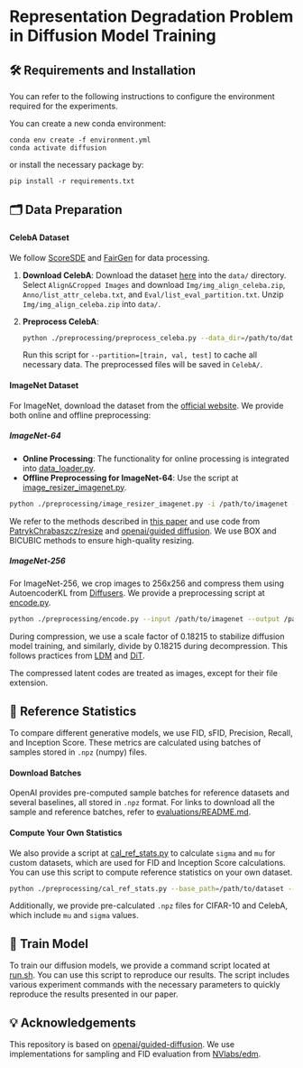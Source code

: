 # Representation Degradation Problem in Diffusion Model Training

## 🛠️ Requirements and Installation
You can refer to the following instructions to configure the environment required for the experiments. 

You can create a new conda environment:

```
conda env create -f environment.yml
conda activate diffusion
```

or install the necessary package by:

```
pip install -r requirements.txt
```
## 🗂️ Data Preparation
#### CelebA Dataset
We follow [ScoreSDE](https://github.com/yang-song/score_sde/blob/0acb9e0ea3b8cccd935068cd9c657318fbc6ce4c/datasets.py#L121) and [FairGen](https://github.com/ermongroup/fairgen/blob/c5159789eb26699de26a4c306e6862ae3eb3cf39/src/preprocess_celeba.py#L41) for data processing.

1. **Download CelebA**: Download the dataset [here](http://mmlab.ie.cuhk.edu.hk/projects/CelebA.html) into the `data/` directory. Select `Align&Cropped Images` and download `Img/img_align_celeba.zip`, `Anno/list_attr_celeba.txt`, and `Eval/list_eval_partition.txt`. Unzip `Img/img_align_celeba.zip` into `data/`.

2. **Preprocess CelebA**:
   ``` bash
   python ./preprocessing/preprocess_celeba.py --data_dir=/path/to/data/ --out_dir=./CelebA --partition=train
   ```
   Run this script for `--partition=[train, val, test]` to cache all necessary data. The preprocessed files will be saved in `CelebA/`.

#### ImageNet Dataset
For ImageNet, download the dataset from the [official website](https://image-net.org/download-images). We provide both online and offline preprocessing:
##### ImageNet-64
- **Online Processing**: The functionality for online processing is integrated into [data_loader.py](/datasets/data_loader.py).
- **Offline Preprocessing for ImageNet-64**: Use the script at [image_resizer_imagenet.py](/preprocessing/image_resizer_imagenet.py).
``` bash
python ./preprocessing/image_resizer_imagenet.py -i /path/to/imagenet -o /path/to/output --size 64 -r
```

We refer to the methods described in [this paper](https://arxiv.org/abs/1707.08819) and use code from [PatrykChrabaszcz/resize](https://github.com/PatrykChrabaszcz/Imagenet32_Scripts/blob/master/image_resizer_imagent.py) and [openai/guided diffusion](https://github.com/openai/guided-diffusion/blob/22e0df8183507e13a7813f8d38d51b072ca1e67c/guided_diffusion/image_datasets.py#L126). We use BOX and BICUBIC methods to ensure high-quality resizing.

##### ImageNet-256
For ImageNet-256, we crop images to 256x256 and compress them using AutoencoderKL from [Diffusers](https://github.com/huggingface/diffusers/blob/main/src/diffusers/models/autoencoder_kl.py). We provide a preprocessing script at [encode.py](./preprocessing/encode.py). 
``` bash
python ./preprocessing/encode.py --input /path/to/imagenet --output /path/to/output --batch_size 32 --image_size 256
```
During compression, we use a scale factor of 0.18215 to stabilize diffusion model training, and similarly, divide by 0.18215 during decompression. This follows practices from [LDM](https://github.com/CompVis/latent-diffusion) and [DiT](https://github.com/huggingface/diffusers/issues/437#issuecomment-1356945792).

The compressed latent codes are treated as images, except for their file extension.

## 📑 Reference Statistics
To compare different generative models, we use FID, sFID, Precision, Recall, and Inception Score. These metrics are calculated using batches of samples stored in `.npz` (numpy) files.

#### Download Batches
OpenAI provides pre-computed sample batches for reference datasets and several baselines, all stored in `.npz` format. For links to download all the sample and reference batches, refer to [evaluations/README.md](./evaluations/README.md).

#### Compute Your Own Statistics
We also provide a script at [cal_ref_stats.py](./preprocessing/cal_ref_stats.py) to calculate `sigma` and `mu` for custom datasets, which are used for FID and Inception Score calculations. You can use this script to compute reference statistics on your own dataset. 
``` bash
python ./preprocessing/cal_ref_stats.py --base_path=/path/to/dataset --dataset_type=train --dataset_name=my_dataset --batch_size=32 --image_size=64
```
Additionally, we provide pre-calculated `.npz` files for CIFAR-10 and CelebA, which include `mu` and `sigma` values.

## 🚀 Train Model
To train our diffusion models, we provide a command script located at [run.sh](./run.sh). You can use this script to reproduce our results. The script includes various experiment commands with the necessary parameters to quickly reproduce the results presented in our paper.

## 💡 Acknowledgements
This repository is based on [openai/guided-diffusion](https://github.com/openai/guided-diffusion). We use implementations for sampling and FID evaluation from [NVlabs/edm](https://github.com/NVlabs/edm).
